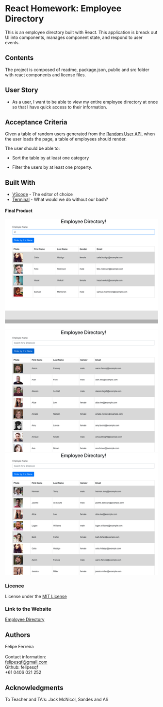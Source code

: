 # React Homework: Employee Directory

This is an employee directory built with React. This application is breack out UI into components, manages component state, and respond to user events.

## Contents

The project is composed of readme, package.json, public and src folder with react components and license files.

## User Story

* As a user, I want to be able to view my entire employee directory at once so that I have quick access to their information.
​

## Acceptance Criteria

Given a table of random users generated from the [Random User API](https://randomuser.me/), when the user loads the page, a table of employees should render. 

The user should be able to:

  * Sort the table by at least one category

  * Filter the users by at least one property.

## Built With

- [VScode](https://code.visualstudio.com/) - The editor of choice
- [Terminal](https://gitforwindows.org/) - What would we do without our bash?
  ​

#### Final Product

![screenshot1](https://github.com/felipesqf/EmployeeDirectory/blob/main/public/assets/empdir1.png)
![screenshot2](https://github.com/felipesqf/EmployeeDirectory/blob/main/public/assets/empdir2.png)
![screenshot3](https://github.com/felipesqf/EmployeeDirectory/blob/main/public/assets/empdir3.png)


### Licence

License under the [MIT License](LICENSE)
​

### Link to the Website

[Employee Directory](https://felipesqf.github.io/EmployeeDirectory/)

## Authors

Felipe Ferreira <br><br>
Contact information:<br>
felipesqf@gmail.com<br>
Github: felipesqf<br>
+61 0406 021 252
​​

## Acknowledgments

To Teacher and TA's:
Jack McNicol, Sandes and Ali
